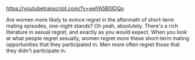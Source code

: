 https://youtubetranscript.com/?v=weYA5B0IDQo

 Are women more likely to evince regret in the aftermath of short-term mating episodes, one-night stands? Oh yeah, absolutely. There's a rich literature in sexual regret, and exactly as you would expect. When you look at what people regret sexually, women regret more these short-term mating opportunities that they participated in. Men more often regret those that they didn't participate in.